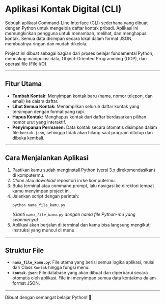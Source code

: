 # Aplikasi Kontak Digital (CLI)

Sebuah aplikasi Command-Line Interface (CLI) sederhana yang dibuat dengan Python untuk mengelola daftar kontak pribadi. Aplikasi ini memungkinkan pengguna untuk menambah, melihat, dan menghapus kontak. Semua data disimpan secara lokal dalam format JSON, membuatnya ringan dan mudah dikelola.

Project ini dibuat sebagai bagian dari proses belajar fundamental Python, mencakup manipulasi data, Object-Oriented Programming (OOP), dan operasi file (File I/O).

---

## Fitur Utama

* **Tambah Kontak:** Menyimpan kontak baru (nama, nomor telepon, dan email) ke dalam daftar.
* **Lihat Semua Kontak:** Menampilkan seluruh daftar kontak yang tersimpan dengan format yang rapi.
* **Hapus Kontak:** Menghapus kontak dari daftar berdasarkan pilihan nomor urut yang interaktif.
* **Penyimpanan Permanen:** Data kontak secara otomatis disimpan dalam file `kontak.json`, sehingga tidak akan hilang saat program ditutup dan dibuka kembali.

---

## Cara Menjalankan Aplikasi

1.  Pastikan kamu sudah menginstall Python (versi 3.x direkomendasikan) di komputermu.
2.  *Clone* atau *download* repositori ini ke komputermu.
3.  Buka terminal atau command prompt, lalu navigasi ke direktori tempat kamu menyimpan project ini.
4.  Jalankan script dengan perintah:
    ```bash
    python nama_file_kamu.py
    ```
    *(Ganti `nama_file_kamu.py` dengan nama file Python-mu yang sebenarnya)*
5.  Aplikasi akan berjalan di terminal dan kamu bisa langsung mengikuti instruksi yang muncul di menu.

---

## Struktur File

* **`nama_file_kamu.py`**: File utama yang berisi semua logika aplikasi, mulai dari Class `Kontak` hingga fungsi menu.
* **`kontak.json`**: File database yang akan dibuat dan diperbarui secara otomatis oleh aplikasi. File ini menyimpan semua data kontakmu dalam format JSON.

---

Dibuat dengan semangat belajar Python! 🐍

